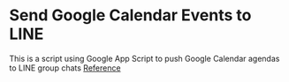 # Send Google Calendar Events to LINE
This is a script using Google App Script to push Google Calendar agendas to LINE group chats
[Reference](https://qiita.com/pi_chan/items/6d0f54bd885b218efffe)
